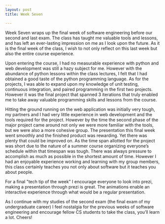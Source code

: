```yaml
---
layout: post
title: Week Seven

---
```


Week Seven wraps up the final week of software engineering before our second and last exam. The class has taught me valuable tools and lessons, and has left an ever-lasting impression on me as I look upon the future. As it is the final week of the class, I wish to not only reflect on this last week but also the entire course experience. 

Upon entering the course, I had no measurable experience with python and web development was still a hazy subject for me. However with the abundance of python lessons within the class lectures, I felt that I had obtained a good taste of the python programming language. As for the projects, I was able to expand upon my knowledge of unit testing, continuous integration, and paired programming in the first two projects. However it was the final project that spanned 3 iterations that truly enabled me to take away valuable programming skills and lessons from the course.  

Hitting the ground running on the web application was initially very tough, my partners and I had very little experience in web development and the tools required for the project. However by the time the second phase of the major project came around not only we were more familiar with the tools, but we were also a more cohesive group.  The presentation this final week went smoothly and the finished product was rewarding. Yet there was plenty that could be improved on.  As the time span allotted for the project was short due to the nature of a summer course organizing everyone’s schedule within that timespan was tough.  There was always pressure to accomplish as much as possible in the shortest amount of time.  However I had an enjoyable experience working and learning with my group members, this class certainly teaches you not only about software but it teaches you about people.

For a final "tech tip of the week" I encourage everyone to look into prezi, making a presentation through prezi is great. The animations enable an interactive experience through what would be a regular presentation.

As I continue with my studies of the second exam (the final exam of my undergraduate career) I feel nostalgia for the previous weeks of software engineering and encourage fellow CS students to take the class, you’ll learn a lot.  Cheers!

 
